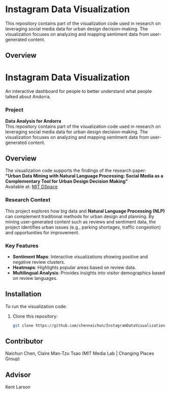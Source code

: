 # Instagram Data Visualization

This repository contains part of the visualization code used in research on leveraging social media data for urban design decision-making. The visualization focuses on analyzing and mapping sentiment data from user-generated content.

## Overview

# Instagram Data Visualization

An interactive dashboard for people to better understand what people talked about Andorra.

### Project

**Data Analysis for Andorra**  
This repository contains part of the visualization code used in research on leveraging social media data for urban design decision-making. The visualization focuses on analyzing and mapping sentiment data from user-generated content.

## Overview

The visualization code supports the findings of the research paper:  
**"Urban Data Mining with Natural Language Processing: Social Media as a Complementary Tool for Urban Design Decision Making"**  
Available at: [MIT DSpace](https://dspace.mit.edu/handle/1721.1/106414)

### Research Context

This project explores how big data and **Natural Language Processing (NLP)** can complement traditional methods for urban design and planning. By mining user-generated content such as reviews and sentiment data, the project identifies urban issues (e.g., parking shortages, traffic congestion) and opportunities for improvement.

### Key Features

- **Sentiment Maps**: Interactive visualizations showing positive and negative review clusters.
- **Heatmaps**: Highlights popular areas based on review data.
- **Multilingual Analysis**: Provides insights into visitor demographics based on review languages.

## Installation

To run the visualization code:
1. Clone this repository:
   ```bash
   git clone https://github.com/chennaichun/InstagramDataVisualization.git

## Contributor

Naichun Chen, Claire Man-Tzu Tsao (MIT Media Lab | Changing Places Group)

## Advisor

Kent Larson
